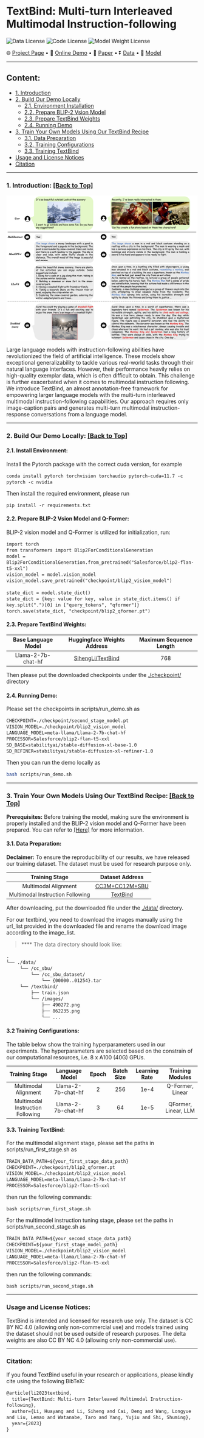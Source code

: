 # TextBind: Multi-turn Interleaved Multimodal Instruction-following

![Data License](https://img.shields.io/badge/Data%20License-CC%20By%20NC%204.0-red.svg)
![Code License](https://img.shields.io/badge/Code%20License-Apache_2.0-green.svg)
![Model Weight License](https://img.shields.io/badge/Model_Weight%20License-CC%20By%20NC%204.0-red.svg)

<p align="left">
   🌐 <a href="https://textbind.github.io" target="_blank">Project Page</a> • 🤗 <a href="https://ailabnlp.tencent.com/research_demos/textbind/" target="_blank">Online Demo</a> • 📃 <a href="http://arxiv.org/abs/2305.16355" target="_blank">Paper</a> •  ⏬ <a href="https://drive.google.com/drive/folders/1-SkzQRInSfrVyZeB0EZJzpCPXXwHb27W?usp=sharing" target="_blank">Data</a> • 🤖 <a href="https://huggingface.co/SihengLi/TextBind" target="_blank">Model</a>
</p>


****
<span id='content'/>

## Content: 
* <a href='#introduction'>1. Introduction</a>
* <a href='#running_textbind'>2. Build Our Demo Locally</a>
    * <a href='#install_environment'>2.1. Environment Installation</a>
    * <a href='#prepare_blip2_vision_model'>2.2. Prepare BLIP-2 Vsion Model</a>
    * <a href='#prepare_textbind_weights'>2.3. Prepare TextBind Weights</a>
    * <a href='#running_demo'>2.4. Running Demo</a>
* <a href='#train_textbind'>3. Train Your Own Models Using Our TextBind Recipe</a>
    * <a href='#data_preparation'>3.1. Data Preparation</a>
    * <a href='#training_configurations'>3.2. Training Configurations</a>
    * <a href='#training_textbind'>3.3. Training TextBind</a>
* <a href='#license'>Usage and License Notices</a>
* <a href='#citation'>Citation</a>

****

<span id='introduction'/>

### 1. Introduction: <a href='#content'>[Back to Top]</a>

<p align="center" width="100%">
<img src="./introduction.png" style="min-width: 300px; display: block; margin: auto;">
</p>

Large language models with instruction-following abilities have revolutionized the field of artificial intelligence. These models show exceptional generalizability to tackle various real-world tasks through their natural language interfaces. However, their performance heavily relies on high-quality exemplar data, which is often difficult to obtain. This challenge is further exacerbated when it comes to multimodal instruction following. We introduce TextBind, an almost annotation-free framework for empowering larger language models with the multi-turn interleaved multimodal instruction-following capabilities. Our approach requires only image-caption pairs and generates multi-turn multimodal instruction-response conversations from a language model.

****

<span id='running_textbind'/>

### 2. Build Our Demo Locally: <a href='#content'>[Back to Top]</a>

<span id='install_environment'/>

#### 2.1. Install Environment:
Install the Pytorch package with the correct cuda version, for example
```
conda install pytorch torchvision torchaudio pytorch-cuda=11.7 -c pytorch -c nvidia
```

Then install the required environment, please run
```
pip install -r requirements.txt
```

<span id='prepare_blip2_vision_model'/>

#### 2.2. Prepare BLIP-2 Vsion Model and Q-Former:
BLIP-2 vision model and Q-Former is utilized for initialization, run:
```
import torch
from transformers import Blip2ForConditionalGeneration
model = Blip2ForConditionalGeneration.from_pretrained("Salesforce/blip2-flan-t5-xxl")
vision_model = model.vision_model
vision_model.save_pretrained("checkpoint/blip2_vision_model")

state_dict = model.state_dict()
state_dict = {key: value for key, value in state_dict.items() if key.split(".")[0] in ["query_tokens", "qformer"]}
torch.save(state_dict, "checkpoint/blip2_qformer.pt")
```

<span id='prepare_textbind_weights'/>

#### 2.3. Prepare TextBind Weights:

|**Base Language Model**|**Huggingface Weights Address**|**Maximum Sequence Length**|
|:-------------:|:-------------:|:-------------:|
|Llama-2-7b-chat-hf|[SihengLi/TextBind](https://huggingface.co/SihengLi/TextBind)|768|

Then please put the downloaded checkpoints under the [./checkpoint/](./checkpoint/) directory

<span id='running_demo'/>

#### 2.4. Running Demo:
Please set the checkpoints in scripts/run_demo.sh as
```
CHECKPOINT=./checkpoint/second_stage_model.pt
VISION_MODEL=./checkpoint/blip2_vision_model
LANGUAGE_MODEL=meta-llama/Llama-2-7b-chat-hf
PROCESSOR=Salesforce/blip2-flan-t5-xxl
SD_BASE=stabilityai/stable-diffusion-xl-base-1.0
SD_REFINER=stabilityai/stable-diffusion-xl-refiner-1.0
```
Then you can run the demo locally as
```bash
bash scripts/run_demo.sh
```
****

<span id='train_textbind'/>

### 3. Train Your Own Models Using Our TextBind Recipe: <a href='#content'>[Back to Top]</a>

**Prerequisites:** Before training the model, making sure the environment is properly installed and the BLIP-2 vision model and Q-Former have been prepared. You can refer to <a href='#install_environment'>[Here]</a> for more information.  

<span id='data_preparation'/>

#### 3.1. Data Preparation:

**Declaimer:** To ensure the reproducibility of our results, we have released our training dataset. The dataset must be used for research purpose only.

|**Training Stage**|**Dataset Address**|
|:-------------:|:-------------:|
|Multimodal Alignment|[CC3M+CC12M+SBU](https://github.com/Vision-CAIR/MiniGPT-4/blob/main/dataset/README_1_STAGE.md)|
|Multimodal Instruction Following|[TextBind](https://drive.google.com/drive/folders/1-SkzQRInSfrVyZeB0EZJzpCPXXwHb27W?usp=sharing)|

After downloading, put the downloaded file under the [./data/](./data/) directory.

For our textbind, you need to download the images manually using the url_list provided in the downloaded file and rename the download image according to the image_list.

> **** The data directory should look like:

    .
    └── ./data/ 
         └── /cc_sbu/
             └── /cc_sbu_dataset/
                 └── {00000..01254}.tar
         └── /textbind/
             ├── train.json
             └── /images/
                 ├── 490272.png
                 ├── 862235.png
                 └── ...
              

<span id='training_configurations'/>

#### 3.2 Training Configurations:

The table below show the training hyperparameters used in our experiments. The hyperparameters are selected based on the constrain of our computational resources, i.e. 8 x A100 (40G) GPUs.

|**Training Stage**|**Language Model**|**Epoch**|**Batch Size**|**Learning Rate**|**Training Modules**|
|:-------------:|:-------------:|:-------------:|:-------------:|:-------------:|:-------------:|
|Multimodal Alignment|Llama-2-7b-chat-hf|2|256|1e-4|Q-Former, Linear|
|Multimodal Instruction Following|Llama-2-7b-chat-hf|3|64|1e-5|QFormer, Linear, LLM|



<span id='training_textbind'/>


#### 3.3. Training TextBind:
For the multimodal alignment stage, please set the paths in scripts/run_first_stage.sh as
```
TRAIN_DATA_PATH=${your_first_stage_data_path}
CHECKPOINT=./checkpoint/blip2_qformer.pt
VISION_MODEL=./checkpoint/blip2_vision_model
LANGUAGE_MODEL=meta-llama/Llama-2-7b-chat-hf
PROCESSOR=Salesforce/blip2-flan-t5-xxl
```
 
then run the following commands:
```
bash scripts/run_first_stage.sh
```

For the multimodel instruction tuning stage, please set the paths in scripts/run_second_stage.sh as
```
TRAIN_DATA_PATH=${your_second_stage_data_path}
CHECKPOINT=${your_first_stage_model_path}
VISION_MODEL=./checkpoint/blip2_vision_model
LANGUAGE_MODEL=meta-llama/Llama-2-7b-chat-hf
PROCESSOR=Salesforce/blip2-flan-t5-xxl
```

then run the following commands:
```
bash scripts/run_second_stage.sh
```

****

<span id='license'/>

### Usage and License Notices:

TextBind is intended and licensed for research use only. The dataset is CC BY NC 4.0 (allowing only non-commercial use) and models trained using the dataset should not be used outside of research purposes. The delta weights are also CC BY NC 4.0 (allowing only non-commercial use).


****

<span id='citation'/>

### Citation:

If you found TextBind useful in your research or applications, please kindly cite using the following BibTeX:
```
@article{li2023textbind,
  title={TextBind: Multi-turn Interleaved Multimodal Instruction-following},
  author={Li, Huayang and Li, Siheng and Cai, Deng and Wang, Longyue and Liu, Lemao and Watanabe, Taro and Yang, Yujiu and Shi, Shuming},
  year={2023}
}
```
